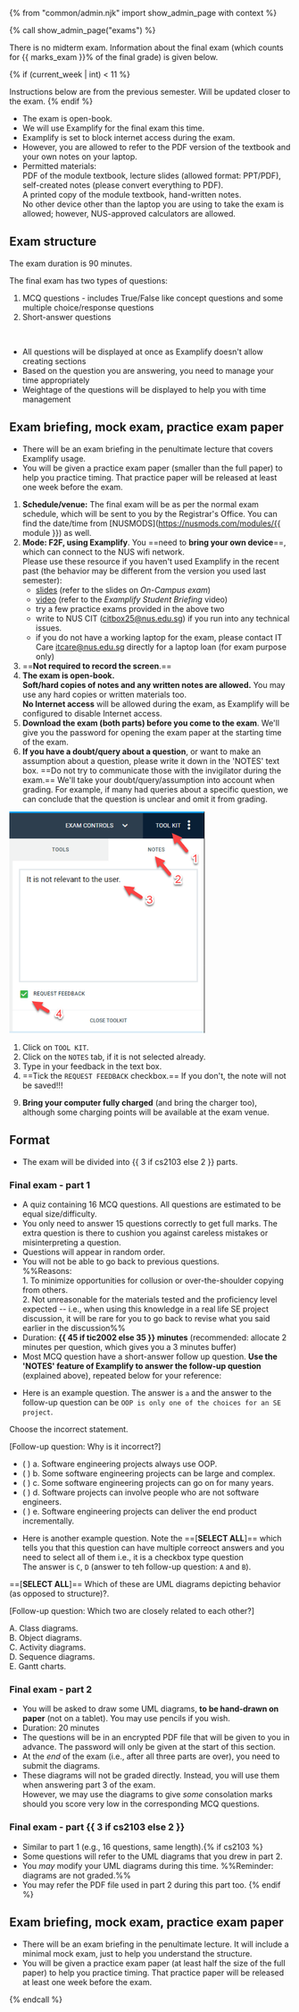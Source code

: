 {% from "common/admin.njk" import show_admin_page with context %}

{% call show_admin_page("exams") %}
<div id="main">


<p class="lead">There is no midterm exam. Information about the final exam (which counts for {{ marks_exam }}% of the final grade) is given below.</p>

{% if (current_week | int) < 11 %}
<box type="important">

Instructions below are from the previous semester. Will be updated closer to the exam.
</box>
{% endif %}


<div tags="m--cs2113">

* The exam is open-book.
* We will use Examplify for the final exam this time.
* Examplify is set to block internet access during the exam.
* However, you are allowed to refer to the PDF version of the textbook and your own notes on your laptop.
* Permitted materials: <br>
  PDF of the module textbook, lecture slides (allowed format: PPT/PDF), self-created notes (please convert everything to PDF). <br>
  A printed copy of the module textbook, hand-written notes. <br>
  No other device other than the laptop you are using to take the exam is allowed; however, NUS-approved calculators are allowed.

## Exam structure

The exam duration is 90 minutes.

The final exam has two types of questions:
1. MCQ questions - includes True/False like concept questions and some multiple choice/response questions
2. Short-answer questions

<br>

* All questions will be displayed at once as Examplify doesn't allow creating sections
* Based on the question you are answering, you need to manage your time appropriately
* Weightage of the questions will be displayed to help you with time management


## Exam briefing, mock exam, practice exam paper

* There will be an exam briefing in the penultimate lecture that covers Examplify usage.
* You will be given a practice exam paper (smaller than the full paper) to help you practice timing. That practice paper will be released at least one week before the exam.
</div>

<div tags="m--cs2103 m--tic2002 m--tee3201">

1. **Schedule/venue:** The final exam will be as per the normal exam schedule, which will be sent to you by the Registrar's Office. You can find the date/time from [NUSMODS](https://nusmods.com/modules/{{ module }}) as well.
1. **Mode: F2F, using Examplify**. You ==need to **bring your own device**==, which can connect to the NUS wifi network.<br>
  Please use these resource if you haven't used Examplify in the recent past (the behavior may be different from the version you used last semester):
   * [slides](https://wiki.nus.edu.sg/x/daBJCw) (refer to the slides on _On-Campus exam_)
   * [video](https://wiki.nus.edu.sg/x/tgg_EQ) (refer to the _Examplify Student Briefing_ video)
   * try a few practice exams provided in the above two
   * write to NUS CIT (citbox25@nus.edu.sg) if you run into any technical issues.
   * if you do not have a working laptop for the exam, please contact IT Care itcare@nus.edu.sg directly for a laptop loan (for exam purpose only)
1. ==**Not required to record the screen**.==
1. **The exam is open-book.<br>
   Soft/hard copies of notes and any written notes are allowed.**
   You may use any hard copies or written materials too.<br>
   **No Internet access** will be allowed during the exam, as Examplify will be configured to disable Internet access.
1. **Download the exam (both parts) before you come to the exam**. We'll give you the password for opening the exam paper at the starting time of the exam.
1. **If you have a doubt/query about a question**, or want to make an assumption about a question, please write it down in the 'NOTES' text box. ==Do not try to communicate those with the invigilator during the exam.== We'll take your doubt/query/assumption into account when grading. For example, if many had queries about a specific question, we can conclude that the question is unclear and omit it from grading.

<div class="indented-level2">
  <panel type="danger" header="**Submitting feedback for a question:**" expanded id="submitting-feedback">

  <img src="images/examplify-feedback.png" width="350" />

  1. Click on `TOOL KIT`.
  2. Click on the `NOTES` tab, if it is not selected already.
  3. Type in your feedback in the text box.
  4. ==Tick the `REQUEST FEEDBACK` checkbox.== <span class="text-danger">If you don't, the note will not be saved!!!</span>

  </panel><p/>
</div>


9. **Bring your computer fully charged** (and bring the charger too), although some charging points will be available at the exam venue.


## Format
<div tags="m--cs2103 m--tic2002 m--tee3201">

* The exam will be divided into {{ 3 if cs2103 else 2 }} parts.

### Final exam - part 1

* A quiz containing 16 MCQ questions. All questions are estimated to be equal size/difficulty.
* You only need to answer 15 questions correctly to get full marks. The extra question is there to cushion you against careless mistakes or misinterpreting a question.
* Questions will appear in random order.
* You will not be able to go back to previous questions.<br>
  %%Reasons:<br>
  1\. To minimize opportunities for collusion or over-the-shoulder copying from others.<br>
  2\. Not unreasonable for the materials tested and the proficiency level expected -- i.e., when using this knowledge in a real life SE project discussion, it will be rare for you to go back to revise what you said earlier in the discussion%%
* Duration: **{{ 45 if tic2002 else 35 }} minutes** <span tags="m--cs2103">(recommended: allocate 2 minutes per question, which gives you a 3 minutes buffer)</span>
* Most MCQ question have a short-answer follow up question.
**Use the 'NOTES' feature of Examplify to answer the follow-up question** (explained above), repeated below for your reference:

<div class="indented">
<panel type="danger" header="**Answering the follow-up question:**" minimized>

<include src="exams-f2f.md#submitting-feedback" />
</panel>
</div><p/>

* Here is an example question. The answer is `a` and the answer to the follow-up question can be `OOP is only one of the choices for an SE project`.
<div class="indented-level2">

<panel header="Sample question 1" expanded >

Choose the incorrect statement.

<span class="text-info">[Follow-up question: Why is it incorrect?]</span>
- ( ) a. Software engineering projects always use OOP.
- ( ) b. Some software engineering projects can be large and complex.
- ( ) c. Some software engineering projects can go on for many years.
- ( ) d. Software projects can involve people who are not software engineers.
- ( ) e. Software engineering projects can deliver the end product incrementally.

</panel>
<p/>
</div>

* Here is another example question. Note the ==[**SELECT ALL**]== which tells you that this question can have multiple correoct answers and you need to select all of them i.e., it is a checkbox type question<br>
The answer is `C`, `D` (answer to teh follow-up question: `A` and `B`).

<div class="indented-level2">

<panel header="Sample question 2" expanded >

==[**SELECT ALL**]== Which of these are UML diagrams depicting behavior (as opposed to structure)?.

<span class="text-info">[Follow-up question: Which two are closely related to each other?]</span>

A. Class diagrams.<br>
B. Object diagrams.<br>
C. Activity diagrams.<br>
D. Sequence diagrams.<br>
E. Gantt charts.

</panel>
<p/>
</div>

<div tags="m--cs2103">

### Final exam - part 2

* You will be asked to draw some UML diagrams, **to be hand-drawn on paper** (not on a tablet). You may use pencils if you wish.
* Duration: 20 minutes
* The questions will be in an encrypted PDF file that will be given to you in advance. The password will only be given at the start of this section.
* At the _end_ of the exam (i.e., after all three parts are over), you need to submit the diagrams.
* These diagrams will not be graded directly. Instead, you will use them when answering part 3 of the exam.<br>
  However, we may use the diagrams to give _some_ consolation marks should you score very low in the corresponding MCQ questions.
</div>

### Final exam - part {{ 3 if cs2103 else 2 }}

* Similar to part 1 (e.g., 16 questions, same length).{% if cs2103 %}
* Some questions will refer to the UML diagrams that you drew in part 2.
* You _may_ modify your UML diagrams during this time. %%Reminder: diagrams are not graded.%%
* You may refer the PDF file used in part 2 during this part too.
{% endif %}

</div>

## Exam briefing, mock exam, practice exam paper

* There will be an exam briefing in the penultimate lecture. It will include a minimal mock exam, just to help you understand the structure.
* You will be given a practice exam paper (at least half the size of the full paper) to help you practice timing. That practice paper will be released at least one week before the exam.

</div>

</div>

{% endcall %}
